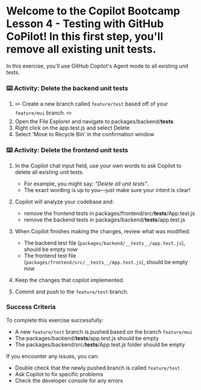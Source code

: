 # Welcome to the Copilot Bootcamp Lesson 4 - Testing with GitHub CoPilot! In this first step, you'll remove all existing unit tests.

In this exercise, you'll use GitHub Copilot's Agent mode to all existing unit tests.

### :keyboard: Activity: Delete the backend unit tests

1. :pencil2: Create a new branch called `feature/test` based off of your `feature/mui` branch. :pencil2:
1. Open the File Explorer and navigate to packages/backend/__tests__
1. Right click on the app.test.js and select Delete
1. Select 'Move to Recycle Bin' in the confirmation window

### :keyboard: Activity: Delete the frontend unit tests

1. In the Copilot chat input field, use your own words to ask Copilot to delete all existing unit tests.
   - For example, you might say: _"Delete all unit tests"_.
   - The exact wording is up to you—just make sure your intent is clear!

1. Copilot will analyze your codebase and:
   - remove the frontend tests in packages/frontend/src/__tests__/App.test.js
   - remove the backend tests in packages/backend/__tests__/app.test.js

1. When Copilot finishes making the changes, review what was modified:
   - The backend test file (`packages/backend/__tests__/app.test.js`), should be empty now
   - The frontend test file (`packages/frontend/src/__tests__/App.test.js`), should be empty now

1. Keep the changes that copilot implemented.

1. Commit and push to the `feature/test` branch.


### Success Criteria

To complete this exercise successfully:
- A new `feature/test` branch is pushed based on the branch `feature/mui`
- The packages/backend/__tests__/app.test.js should be empty
- The packages/backend/src/__tests__/App.test.js folder should be empty

If you encounter any issues, you can:
- Double check that the newly pushed branch is called `feature/test`
- Ask Copilot to fix specific problems
- Check the developer console for any errors